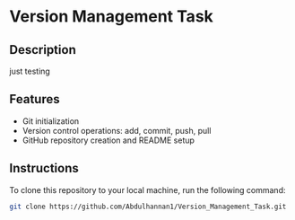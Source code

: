 # Version Management Task

## Description
just testing
## Features
- Git initialization
- Version control operations: add, commit, push, pull
- GitHub repository creation and README setup

## Instructions
To clone this repository to your local machine, run the following command:

```bash
git clone https://github.com/Abdulhannan1/Version_Management_Task.git
